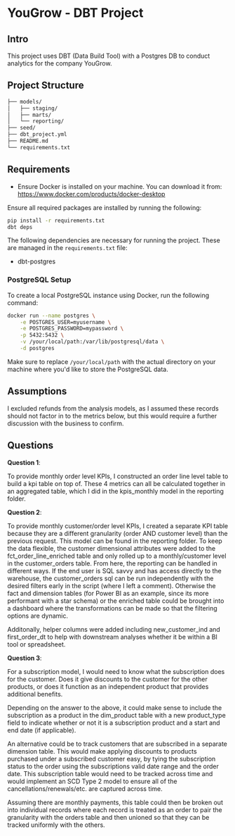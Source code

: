 # YouGrow - DBT Project

## Intro
This project uses DBT (Data Build Tool) with a Postgres DB to conduct analytics for the company YouGrow.

## Project Structure
```bash
├── models/
│   ├── staging/
│   ├── marts/
│   └── reporting/  
├── seed/
├── dbt_project.yml
├── README.md
└── requirements.txt
```

## Requirements
- Ensure Docker is installed on your machine. You can download it from: https://www.docker.com/products/docker-desktop

Ensure all required packages are installed by running the following:
```bash
pip install -r requirements.txt
dbt deps
```

The following dependencies are necessary for running the project. These are managed in the `requirements.txt` file:
- dbt-postgres

### PostgreSQL Setup
To create a local PostgreSQL instance using Docker, run the following command:
```bash
docker run --name postgres \
    -e POSTGRES_USER=myusername \
    -e POSTGRES_PASSWORD=mypassword \
    -p 5432:5432 \
    -v /your/local/path:/var/lib/postgresql/data \
    -d postgres
```
Make sure to replace `/your/local/path` with the actual directory on your machine where you'd like to store the PostgreSQL data.


## Assumptions
I excluded refunds from the analysis models, as I assumed these records should not factor in to the metrics below, but this would require a further discussion with the business to confirm.

## Questions

**Question 1**: 

To provide monthly order level KPIs, I constructed an order line level table to build a kpi table on top of. These 4 metrics can all be calculated together in an aggregated table, which I did in the kpis_monthly model in the reporting folder.

**Question 2**: 

To provide monthly customer/order level KPIs, I created a separate KPI table because they are a different granularity (order AND customer level) than the previous request. This model can be found in the reporting folder. To keep the data flexible, the customer dimensional attributes were added to the fct_order_line_enriched table and only rolled up to a monthly/customer level in the customer_orders table. From here, the reporting can be handled in different ways. If the end user is SQL savvy and has access directly to the warehouse, the customer_orders sql can be run independently with the desired filters early in the script (where I left a comment). Otherwise the fact and dimension tables (for Power BI as an example, since its more performant with a star schema) or the enriched table could be brought into a dashboard where the transformations can be made so that the filtering options are dynamic. 

Additonally, helper columns were added including new_customer_ind and first_order_dt to help with downstream analyses whether it be within a BI tool or spreadsheet.

**Question 3**: 

For a subscription model, I would need to know what the subscription does for the customer. Does it give discounts to the customer for the other products, or does it function as an independent product that provides additional benefits.

Depending on the answer to the above, it could make sense to include the subscription as a product in the dim_product table with a new product_type field to indicate whether or not it is a subscription product and a start and end date (if applicable).

An alternative could be to track customers that are subscribed in a separate dimension table. This would make applying discounts to products purchased under a subscribed customer easy, by tying the subscription status to the order using the subscriptions valid date range and the order date. This subscription table would need to be tracked across time and would implement an SCD Type 2 model to ensure all of the cancellations/renewals/etc. are captured across time.

Assuming there are monthly payments, this table could then be broken out into individual records where each record is treated as an order to pair the granularity with the orders table and then unioned so that they can be tracked uniformly with the others.
